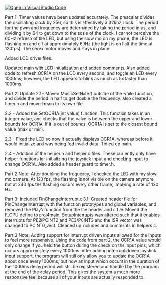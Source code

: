 [![Open in Visual Studio Code](https://classroom.github.com/assets/open-in-vscode-c66648af7eb3fe8bc4f294546bfd86ef473780cde1dea487d3c4ff354943c9ae.svg)](https://classroom.github.com/online_ide?assignment_repo_id=7680393&assignment_repo_type=AssignmentRepo)

Part 1: Timer values have been updated accurately. The prescalar divides the oscillating clock by 256, so this is effectively a 32khz clock. The period for the pwm and frequency are determined by taking the period in us, and dividing it by 64 to get down to the scale of the clock.
I cannot perceive the 60Hz refresh of the LED, but using the slow mo on my phone, the LED is flashing on and off at approximately 60Hz (the light is on half the time at 120fps). The servo motor moves and stays in place.

Added LCD driver files.

Updated main with LCD initialization and added comments. Also added code to refresh OCR1A on the LCD every second, and toggle an LED every 1000ms; however, the LED appears to blink as much as 5x faster than 1000ms.

Part 2: Update 2.1 - Moved MusicSetNote() outside of the while function, and divide the period in half to get double the frequency. Also created a timer.h and moved main to its own file.

2.2 - Added the SetOCR1A(int value) function. This function takes in an integer value, and checks that the value is between the upper and lower bounds for OCR1A. If it is out of bounds, OCR1A is set to the closest bound value (max or min).

2.3 - Fixed the LCD so now it actually displays OCR1A, whereas before it would initialize and was being fed invalid data. Tidied up main.

2.4 - Addition of the helper.h and helper.c files. These currently only have helper functions for initializing the joystick input and checking input to change OCR1A. Also added a header guard to timer.h.

Part 2 Note: After doubling the frequency, I checked the LED with my slow mo camera. At 120 fps, the flashing is not visible on the camera anymore, but at 240 fps the flashing occurs every other frame, implying a rate of 120 Hz.

Part 3: Included PinChangeInterrupt.c
3.1: Created header file for PinChangeInterrupt with the function prototypes and global variables, and removed the PlayA function from the the header and c file. Moved the F_CPU define to proj4main. SetupInterrupts was altered such that it enables interrupts for PE2/PCINT2 and PE3/PCINT3 and the ISR vector was changed to PCINT0_vect. Cleaned up includes and comments in helpers.c.

Part 3 Note: Adding support for interrupt driven inputs allowed for the inputs to feel more responsive. Using the code from part 2, the OCR1A value would only change if you held the button during the check on the input pins, which occurs approximately every 1000ms. After adding interrupt driven joystick input support, the program will still only allow you to update the OCR1A about once every 1000ms, but now an input which occurs in the duration of the 1000ms delay period will still be registered and handled by the program at the end of the delay period. This gives the system a much more responsive feel because all of your inputs are actually responded to.